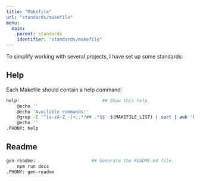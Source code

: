 ```yaml
---
title: "Makefile"
url: "standards/makefile"
menu:
  main:
    parent: standards
    identifier: "standards/makefile"
---
```


To simplify working with several projects, I have set up some standards:

## Help

Each Makefile should contain a help command:

```sh
help:								## Show this help.
	@echo ''
	@echo 'Available commands:'
	@grep -E '^[a-zA-Z_-]+:.*?## .*$$' $(MAKEFILE_LIST) | sort | awk 'BEGIN {FS = ":.*?## "}; {printf "\033[36m%-30s\033[0m %s\n", $$1, $$2}'
	@echo ''
.PHONY: help
```

## Readme

```sh
gen-readme: 					## Generate the README.md file.
	npm run docs
.PHONY: gen-readme
```